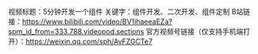 视频标题：5分钟开发一个组件
关键字：组件开发、二次开发、组件定制
B站链接：https://www.bilibili.com/video/BV1ihaeeaEZa?spm_id_from=333.788.videopod.sections
官方视频号链接（仅支持手机端打开）：https://weixin.qq.com/sph/AvFZGCTe7